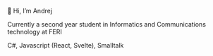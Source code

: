 <p>👋 Hi, I’m Andrej</p>
<p>Currently a second year student in Informatics and Communications technology at FERI</p>
<p>C#, Javascript (React, Svelte), Smalltalk</p>

<!---
andrej-koman/andrej-koman is a ✨ special ✨ repository because its `README.md` (this file) appears on your GitHub profile.
You can click the Preview link to take a look at your changes.
--->
